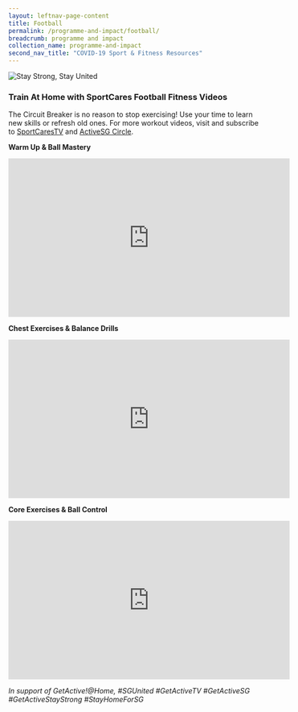 ```yaml
---
layout: leftnav-page-content
title: Football
permalink: /programme-and-impact/football/
breadcrumb: programme and impact
collection_name: programme-and-impact
second_nav_title: "COVID-19 Sport & Fitness Resources"
---
```


![Stay Strong, Stay United](/images/staystrongstayunited.jpg)

### Train At Home with SportCares Football Fitness Videos 

The Circuit Breaker is no reason to stop exercising! Use your time to learn new skills or refresh old ones. For more workout videos, visit and subscribe to [SportCaresTV](http://www.youtube.com/c/SportCaresTV) and [ActiveSG Circle](https://circle.myactivesg.com/).

__Warm Up & Ball Mastery__
<iframe width="560" height="315" src="https://www.youtube.com/embed/fvCFL33o6VM" frameborder="0" allow="accelerometer; autoplay; encrypted-media; gyroscope; picture-in-picture" allowfullscreen></iframe>

__Chest Exercises & Balance Drills__
<iframe width="560" height="315" src="https://www.youtube.com/embed/rqctaxVxdRA" frameborder="0" allow="accelerometer; autoplay; encrypted-media; gyroscope; picture-in-picture" allowfullscreen></iframe>

__Core Exercises & Ball Control__
<iframe width="560" height="315" src="https://www.youtube.com/embed/lXZd7uEFTKk" frameborder="0" allow="accelerometer; autoplay; encrypted-media; gyroscope; picture-in-picture" allowfullscreen></iframe>

*In support of GetActive!@Home, #SGUnited #GetActiveTV #GetActiveSG #GetActiveStayStrong #StayHomeForSG*
